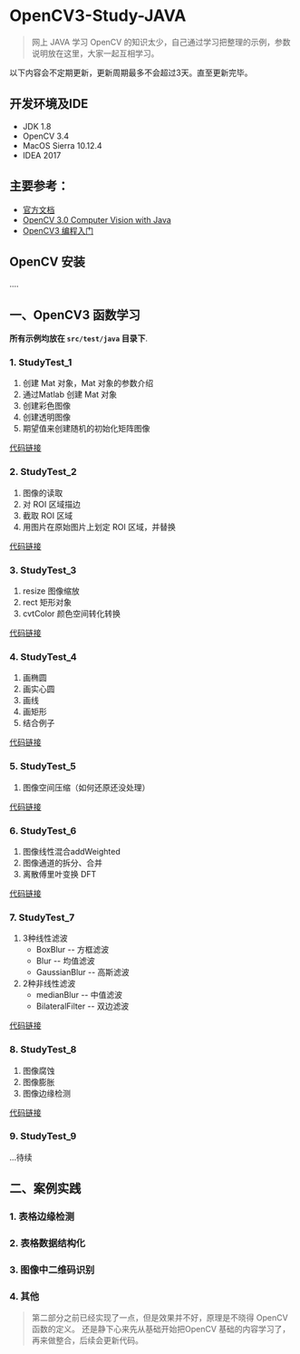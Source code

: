 # OpenCV3-Study-JAVA

> 网上 JAVA 学习 OpenCV 的知识太少，自己通过学习把整理的示例，参数说明放在这里，大家一起互相学习。


以下内容会不定期更新，更新周期最多不会超过3天。直至更新完毕。

## 开发环境及IDE
+ JDK 1.8
+ OpenCV 3.4
+ MacOS Sierra 10.12.4
+ IDEA 2017

## 主要参考：

+ [官方文档](http://opencv-java-tutorials.readthedocs.io/en/latest/)
+ [OpenCV 3.0 Computer Vision with Java](http://pdf.th7.cn/down/files/1602/OpenCV%203.0%20Computer%20Vision%20with%20Java.pdf)
+ [OpenCV3 编程入门](https://www.86mall.com/item/520404025009.html?p=5074&m=ae05433eb15809bfcb7a9a7109f64d9e)


## OpenCV 安装
....

## 一、OpenCV3 函数学习

**所有示例均放在 `src/test/java` 目录下**.

### 1. StudyTest_1

1. 创建 Mat 对象，Mat 对象的参数介绍
2. 通过Matlab 创建 Mat 对象
3. 创建彩色图像
4. 创建透明图像
5. 期望值来创建随机的初始化矩阵图像

[代码链接](https://github.com/liuqi0725/OpenCV3-Study-JAVA/blob/master/src/test/java/opencv/StudyTest_1.java)

### 2. StudyTest_2

1. 图像的读取
2. 对 ROI 区域描边
3. 截取 ROI 区域
4. 用图片在原始图片上划定 ROI 区域，并替换

[代码链接](https://github.com/liuqi0725/OpenCV3-Study-JAVA/blob/master/src/test/java/opencv/StudyTest_2.java)

### 3. StudyTest_3

1. resize 图像缩放<br/>
2. rect 矩形对象<br/>
3. cvtColor 颜色空间转化转换<br/>

[代码链接](https://github.com/liuqi0725/OpenCV3-Study-JAVA/blob/master/src/test/java/opencv/StudyTest_3.java)

### 4. StudyTest_4

1. 画椭圆
2. 画实心圆
3. 画线
4. 画矩形
5. 结合例子

[代码链接](https://github.com/liuqi0725/OpenCV3-Study-JAVA/blob/master/src/test/java/opencv/StudyTest_4.java)


### 5. StudyTest_5
1. 图像空间压缩（如何还原还没处理）

[代码链接](https://github.com/liuqi0725/OpenCV3-Study-JAVA/blob/master/src/test/java/opencv/StudyTest_5.java)


### 6. StudyTest_6

1. 图像线性混合addWeighted
2. 图像通道的拆分、合并
3. 离散傅里叶变换 DFT

[代码链接](https://github.com/liuqi0725/OpenCV3-Study-JAVA/blob/master/src/test/java/opencv/StudyTest_6.java)


### 7. StudyTest_7
1. 3种线性滤波
    + BoxBlur -- 方框滤波   
    + Blur -- 均值滤波
    + GaussianBlur -- 高斯滤波
2. 2种非线性滤波
    + medianBlur -- 中值滤波
    + BilateralFilter -- 双边滤波
    
[代码链接](https://github.com/liuqi0725/OpenCV3-Study-JAVA/blob/master/src/test/java/opencv/StudyTest_7.java)


### 8. StudyTest_8
1. 图像腐蚀
2. 图像膨胀
3. 图像边缘检测

[代码链接](https://github.com/liuqi0725/OpenCV3-Study-JAVA/blob/master/src/test/java/opencv/StudyTest_8.java)


### 9. StudyTest_9
...待续

## 二、案例实践

### 1. 表格边缘检测

### 2. 表格数据结构化

### 3. 图像中二维码识别

### 4. 其他

> 第二部分之前已经实现了一点，但是效果并不好，原理是不晓得 OpenCV 函数的定义。
还是静下心来先从基础开始把OpenCV 基础的内容学习了，再来做整合，后续会更新代码。